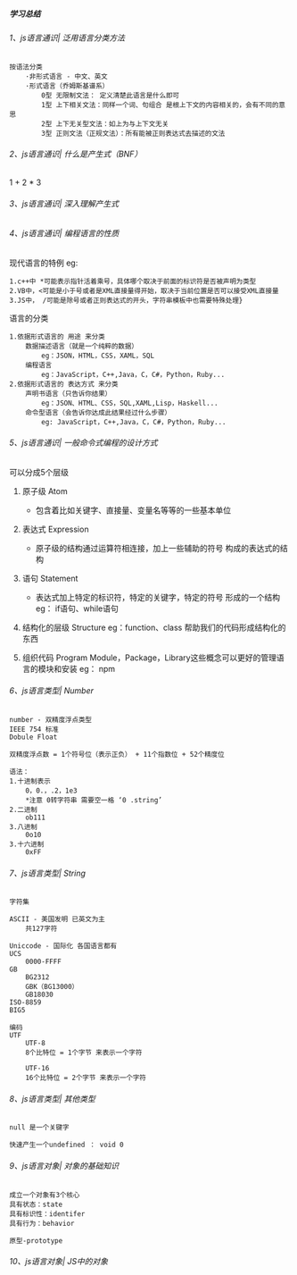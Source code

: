 ##### 学习总结

###### 1、js语言通识| 泛用语言分类方法

    按语法分类
        ·非形式语言 - 中文、英文
        ·形式语言（乔姆斯基谱系）
            0型 无限制文法： 定义清楚此语言是什么即可
            1型 上下相关文法：同样一个词、句组合 是根上下文的内容相关的，会有不同的意思
            2型 上下无关型文法：如上为与上下文无关
            3型 正则文法（正规文法）：所有能被正则表达式去描述的文法


###### 2、js语言通识| 什么是产生式（BNF）
1 + 2 * 3


###### 3、js语言通识| 深入理解产生式

###### 4、js语言通识| 编程语言的性质

现代语言的特例
eg: 
    
    1.c++中 *可能表示指针活着乘号，具体哪个取决于前面的标识符是否被声明为类型
    2.VB中，<可能是小于号或者是XML直接量得开始，取决于当前位置是否可以接受XML直接量
    3.JS中， /可能是除号或者正则表达式的开头，字符串模板中也需要特殊处理} 

语言的分类

    1.依据形式语言的 用途 来分类
        数据描述语言（就是一个纯粹的数据）
            eg：JSON，HTML，CSS，XAML，SQL
        编程语言
            eg：JavaScript，C++,Java，C，C#，Python，Ruby...
    2.依据形式语言的 表达方式 来分类
        声明书语言（只告诉你结果）
            eg：JSON、HTML、CSS，SQL,XAML,Lisp，Haskell...
        命令型语言（会告诉你达成此结果经过什么步骤）
            eg: JavaScript，C++,Java，C，C#，Python，Ruby...

###### 5、js语言通识| 一般命令式编程的设计方式
可以分成5个层级

1. 原子级 Atom 
    - 包含着比如关键字、直接量、变量名等等的一些基本单位

2. 表达式 Expression
    - 原子级的结构通过运算符相连接，加上一些辅助的符号 构成的表达式的结构
3. 语句 Statement  
    - 表达式加上特定的标识符，特定的关键字，特定的符号 形成的一个结构
    eg： if语句、while语句
4. 结构化的层级 Structure
    eg：function、class 帮助我们的代码形成结构化的东西
5. 组织代码 Program
    Module，Package，Library这些概念可以更好的管理语言的模块和安装
    eg： npm

###### 6、js语言类型| Number
    number - 双精度浮点类型
    IEEE 754 标准 
    Dobule Float 

    双精度浮点数 = 1个符号位（表示正负） + 11个指数位 + 52个精度位

    语法：
    1.十进制表示 
        0，0.，.2，1e3
        *注意 0转字符串 需要空一格 ‘0 .string’
    2.二进制
        ob111
    3.八进制
        0o10
    3.十六进制
        0xFF
###### 7、js语言类型| String
    字符集

    ASCII - 美国发明 已英文为主
        共127字符

    Uniccode - 国际化 各国语言都有
    UCS
        0000-FFFF
    GB
        BG2312
        GBK（BG13000）
        GB18030
    ISO-8859
    BIG5

    编码
    UTF
        UTF-8
        8个比特位 = 1个字节 来表示一个字符

        UTF-16
        16个比特位 = 2个字节 来表示一个字符


###### 8、js语言类型| 其他类型
    null 是一个关键字

    快速产生一个undefined ： void 0

###### 9、js语言对象| 对象的基础知识
    成立一个对象有3个核心
    具有状态：state
    具有标识性：identifer
    具有行为：behavior

    原型-prototype
    

###### 10、js语言对象| JS中的对象

